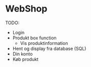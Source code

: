# WebShop

TODO:
- Login
- Produkt box function
  - Vis produktinformation
- Hent og display fra database (SQL)
- Din konto
- Køb produkt
